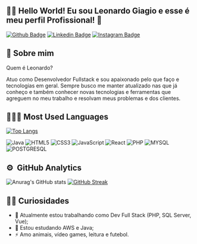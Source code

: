 ## 🖖🏻 Hello World! Eu sou Leonardo Giagio e esse é meu perfil Profissional! :crystal_ball:

[![Github Badge](https://img.shields.io/badge/GitHub-100000?style=for-the-badge&logo=github&logoColor=white&link=https://github.com/leonardogiagio)](https://github.com/leonardogiagio)
[![Linkedin Badge](https://img.shields.io/badge/LinkedIn-0077B5?style=for-the-badge&logo=linkedin&logoColor=white&Linkedin&logoColor=white&link=https://www.linkedin.com/in/leonardo-giagio/)](https://www.linkedin.com/in/leonardo-giagio/)
[![Instagram Badge](https://img.shields.io/badge/Instagram-E4405F?style=for-the-badge&logo=instagram&logoColor=white&link=https://www.instagram.com/leo_giagio)](https://www.instagram.com/leo_giagio)


## 📣 Sobre mim

Quem é Leonardo?

Atuo como Desenvolvedor Fullstack e sou apaixonado pelo que faço e tecnologias em geral. Sempre busco me manter atualizado nas que já conheço e também conhecer novas tecnologias e ferramentas que agreguem no meu trabalho e resolvam meus problemas e dos clientes.


## 👩🏻‍💻 Most Used Languages

[![Top Langs](https://github-readme-stats-git-masterrstaa-rickstaa.vercel.app/api/top-langs/?username=leonardogiagio&layout=compact&theme=radical)](https://github.com/leonardogiagio/github-readme-stats)

![Java](https://img.shields.io/badge/java-323330?style=for-the-badge&logo=java&logoColor=blue)
![HTML5](https://img.shields.io/badge/HTML5-E34F26?style=for-the-badge&logo=html5&logoColor=white)
![CSS3](https://img.shields.io/badge/CSS3-1572B6?style=for-the-badge&logo=css3&logoColor=white)
![JavaScript](https://img.shields.io/badge/JavaScript-323330?style=for-the-badge&logo=javascript&logoColor=F7DF1E)
![React](https://img.shields.io/badge/React-323330?style=for-the-badge&logo=react&logoColor=blue)
![PHP](https://img.shields.io/badge/php-323330?style=for-the-badge&logo=php&logoColor=blue)
![MYSQL](https://img.shields.io/badge/mysql-323330?style=for-the-badge&logo=mysql&logoColor=blue)
![POSTGRESQL](https://img.shields.io/badge/postgresql-323330?style=for-the-badge&logo=postgresql&logoColor=blue)

## :gear: &nbsp;GitHub Analytics
![Anurag's GitHub stats](https://github-readme-stats.vercel.app/api?username=leonardogiagio&show_icons=true&theme=tokyonight)
[![GitHub Streak](https://streak-stats.demolab.com?user=leonardogiagio&theme=tokyonight)](https://git.io/streak-stats)


## 👦🏻 Curiosidades
- 🔭 Atualmente estou trabalhando como Dev Full Stack (PHP, SQL Server, Vue);
- 🌱 Estou estudando AWS e Java;
- ⚡ Amo animais, vídeo games, leitura e futebol.
